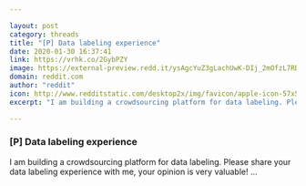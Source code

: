 ```yaml
---

layout: post
category: threads
title: "[P] Data labeling experience"
date: 2020-01-30 16:37:41
link: https://vrhk.co/2GybPZY
image: https://external-preview.redd.it/ysAgcYuZ3gLachUwK-DIj_2mOfzL7RDMcrPmV_30_JM.jpg?width=1200&height=628.272251309&auto=webp&s=680315fb25d6d94547582bb608635dbfce3f95bb
domain: reddit.com
author: "reddit"
icon: http://www.redditstatic.com/desktop2x/img/favicon/apple-icon-57x57.png
excerpt: "I am building a crowdsourcing platform for data labeling. Please share your data labeling experience with me, your opinion is very valuable! ..."

---
```


### [P] Data labeling experience

I am building a crowdsourcing platform for data labeling. Please share your data labeling experience with me, your opinion is very valuable! ...